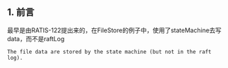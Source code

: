 ## 1. 前言

最早是由RATIS-122提出来的，在FileStore的例子中，使用了stateMachine去写data，而不是raftLog

```
The file data are stored by the state machine (but not in the raft log).
```

